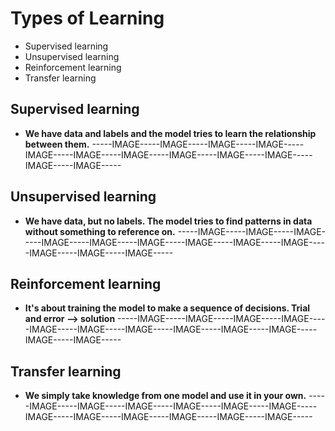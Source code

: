 # Types of Learning
- Supervised learning
- Unsupervised learning
- Reinforcement learning
- Transfer learning

## Supervised learning
- **We have data and labels and the model tries to learn the relationship between them.**
-----IMAGE-----IMAGE-----IMAGE-----IMAGE-----IMAGE-----IMAGE-----IMAGE-----IMAGE-----IMAGE-----IMAGE-----IMAGE-----IMAGE-----


## Unsupervised learning
- **We have data, but no labels. The model tries to find patterns in data without something to reference on.**
-----IMAGE-----IMAGE-----IMAGE-----IMAGE-----IMAGE-----IMAGE-----IMAGE-----IMAGE-----IMAGE-----IMAGE-----IMAGE-----IMAGE-----



## Reinforcement learning
- **It's about training the model to make a sequence of decisions. Trial and error --> solution**
-----IMAGE-----IMAGE-----IMAGE-----IMAGE-----IMAGE-----IMAGE-----IMAGE-----IMAGE-----IMAGE-----IMAGE-----IMAGE-----IMAGE-----


## Transfer learning
- **We simply take knowledge from one model and use it in your own.**
-----IMAGE-----IMAGE-----IMAGE-----IMAGE-----IMAGE-----IMAGE-----IMAGE-----IMAGE-----IMAGE-----IMAGE-----IMAGE-----IMAGE-----
